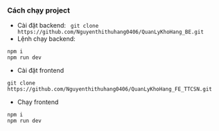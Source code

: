
### Cách chạy project
- Cài đặt backend: 
``` git clone https://github.com/Nguyenthithuhang0406/QuanLyKhoHang_BE.git```
- Lệnh chạy backend: 
```
npm i
npm run dev
```

- Cài đặt frontend
```
git clone https://github.com/Nguyenthithuhang0406/QuanLyKhoHang_FE_TTCSN.git
```
- Chạy frontend
```
npm i
npm run dev
```
